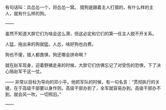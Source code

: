 有句话叫：兵怂怂一个，将怂怂一窝。
猎狗是跟着主人打猎的，有什么样的主人，就有什么样的狗。

——

虽然不知道大胖它们为啥会这么滑，但这必定和它们的第一任主人脱不开关系。

人猛，拖出来的狗就猛。人怂，啥好狗也白费。

狗也不傻，猎人都畏惧，狗还哪会拼命啊？

就在赵军现身，迎着野猪走来的时候，大胖它们仿佛忘记了对受伤的恐惧，下了决心陪赵军干这一仗。

——
非常以目标为导向的邓小平，他抓军队的时候，有一句名言：“贯彻执行的关键，在于高级干部要以身作则。高级干部办到了，全军就容易办到。高级干部办不到，就会风一吹，一切照旧。”

——

